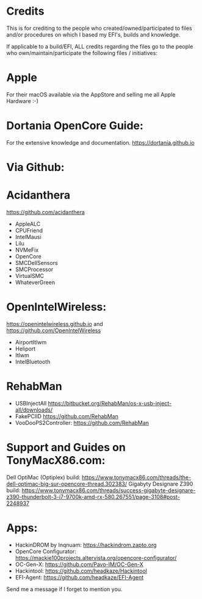 # Credits
This is for crediting to the people who created/owned/participated to files and/or procedures on which I based my EFI's, builds and knowledge.

If applicable to a build/EFI, ALL credits regarding the files go to the people who own/maintain/participate the following files / initiatives:

# Apple
For their macOS available via the AppStore and selling me all Apple Hardware :-) 

# Dortania OpenCore Guide:
For the extensive knowledge and documentation.
https://dortania.github.io

# Via Github:

# Acidanthera
https://github.com/acidanthera 
- AppleALC
- CPUFriend
- IntelMausi
- Lilu
- NVMeFix
- OpenCore
- SMCDellSensors
- SMCProcessor
- VirtualSMC
- WhateverGreen

# OpenIntelWireless: 
https://openintelwireless.github.io and https://github.com/OpenIntelWireless 
- AirportItlwm 
- Heliport
- Itlwm
- IntelBluetooth

# RehabMan
- USBInjectAll https://bitbucket.org/RehabMan/os-x-usb-inject-all/downloads/ 
- FakePCIID https://github.com/RehabMan 
- VooDooPS2Controller: https://github.com/RehabMan 

# Support and Guides on TonyMacX86.com: 
Dell OptiMac (Optiplex) build: https://www.tonymacx86.com/threads/the-dell-optimac-big-sur-opencore-thread.302383/ 
Gigabyty Designare Z390 build: https://www.tonymacx86.com/threads/success-gigabyte-designare-z390-thunderbolt-3-i7-9700k-amd-rx-580.267551/page-3108#post-2248937 

# Apps:
- HackinDROM by Inqnuam: https://hackindrom.zapto.org 
- OpenCore Configurator: https://mackie100projects.altervista.org/opencore-configurator/ 
- OC-Gen-X: https://github.com/Pavo-IM/OC-Gen-X 
- Hackintool: https://github.com/headkaze/Hackintool 
- EFI-Agent: https://github.com/headkaze/EFI-Agent 

Send me a message if I forget to mention you. 
